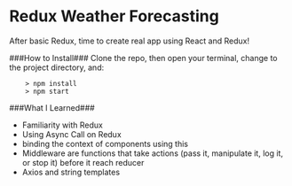 # Redux Weather Forecasting

After basic Redux, time to create real app using React and Redux!

###How to Install###
Clone the repo, then open your terminal, change to the project directory, and:

```
	> npm install
	> npm start
```

###What I Learned###
* Familiarity with Redux
* Using Async Call on Redux
* binding the context of components using this
* Middleware are functions that take actions (pass it, manipulate it, log it, or stop it) before it reach reducer
* Axios and string templates
